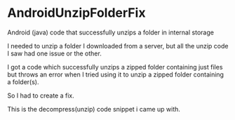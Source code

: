 # AndroidUnzipFolderFix
Android (java) code that successfully unzips a folder in internal storage

I needed to unzip a folder I downloaded from a server, but all the unzip code I saw had one issue or the other.

I got a code which successfully unzips a zipped folder containing just files but throws an error when I tried using it to unzip a zipped folder containing a folder(s).

So I had to create a fix.

This is the decompress(unzip) code snippet i came up with.
